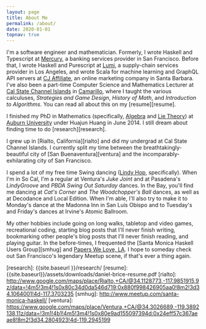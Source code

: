 ```yaml
---
layout: page
title: About Me
permalink: /about/
date: 2020-01-01
topnav: true
---
```


I'm a software engineer and mathematician. Formerly, I wrote Haskell and Typescript at [Mercury][mercury], a banking services provider in San Francisco. Before that, I wrote Haskell and Purescript at [Lumi][lumi], a supply-chain services provider in Los Angeles, and wrote Scala for machine learning and GraphQL API servers at [CJ Affiliate][cj], an online marketing company in Santa Barbara. I've also been a part-time Computer Science and Mathematics Lecturer at [Cal State Channel Islands][ci] in [Camarillo][camarillo], where I taught the various calculuses, _Strategies and Game Design_, _History of Math_, and _Introduction to Algorithms_. You can read all about this on my [resume][resume].

I finished my PhD in Mathematics (specifically, [Algebra][algebra] and [Lie Theory][lie-theory]) at [Auburn University][auburn] under Huajun Huang in June 2014. I still dream about finding time to do [research][research].

I grew up in [Rialto, California][rialto] and did my undergrad at Cal State Channel Islands. I currently split my time between the breathtakingly-beautiful city of [San Buenaventura][ventura] and the incomparably-exhilarating city of San Francisco.

I spend a lot of my free time Swing dancing ([Lindy Hop][lindy], specifically). When I'm in So Cal, I'm a regular at Ventura's _Juke Joint_ and at Pasadena's _LindyGroove_ and _PBDA Swing Out Saturday_ dances. In the Bay, you'll find me dancing at _Cat's Corner_ and _The Woodchopper's Ball_ dances, as well as at Decodance and Local Edition. When I'm able, I'll also try to make it to Monday's dance at the Madonna Inn in San Luis Obispo and to Tuesday's and Friday's dances at Irvine's Atomic Ballroom.

My other hobbies include going on long walks, tabletop and video games, recreational coding, starting blog posts that I'll never finish writing, bookmarking other people's blog posts that I'll never finish reading, and playing guitar. In the before-times, I frequented the [Santa Monica Haskell Users Group][smhug] and [Papers We Love, LA][papers-la]. I hope to someday check out San Francisco's legendary Meetup scene, if that's ever a thing again.

  [algebra]: http://en.wikipedia.org/wiki/Algebra#Abstract_algebra
  [auburn]: http://auburn.edu
  [camarillo]: http://www.google.com/maps/place/Camarillo,+CA/@34.236681,-118.9901195,9z/data=!4m5!3m4!1s0x80e836108f4494bb:0x6e59410f8a656ce7!8m2!3d34.2163937!4d-119.0376023
  [ci]: https://math.csuci.edu/
  [cj]: https://engineering.cj.com/
  [lie-theory]: http://en.wikipedia.org/wiki/Lie_theory
  [lindy]: https://www.youtube.com/watch?v=Salo3ssVxAU
  [lumi]: https://www.lumi.com/blog
  [mercury]: https://mercury.com/
  [papers-la]: http://www.meetup.com/Papers-We-Love-LA/
  [research]: {{site.baseurl }}/research/
  [resume]: {{site.baseurl}}/assets/downloads/daniel-brice-resume.pdf
  [rialto]: http://www.google.com/maps/place/Rialto,+CA/@34.1128773,-117.9851915,9z/data=!4m5!3m4!1s0x80c34d0da546d719:0x880f998426905aa0!8m2!3d34.1064001!4d-117.3703235
  [smhug]: http://www.meetup.com/santa-monica-haskell/
  [ventura]: https://www.google.com/maps/place/Ventura,+CA/@34.3026689,-119.3892138,11z/data=!3m1!4b1!4m5!3m4!1s0x80e9ad155097394d:0x24eff57c367aeae8!8m2!3d34.2804923!4d-119.2945199
